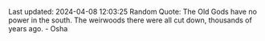 Last updated: 2024-04-08 12:03:25
Random Quote: The Old Gods have no power in the south.  The weirwoods there were all cut down, thousands of years ago.  -  Osha